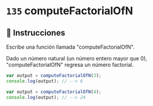 # `135` computeFactorialOfN

## 📝 Instrucciones

Escribe una función llamada "computeFactorialOfN".

Dado un número natural (un número entero mayor que 0), "computeFactorialOfN" regresa un número factorial.

```js
var output = computeFactorialOfN(3);
console.log(output); // --> 6

var output = computeFactorialOfN(4);
console.log(output); // --> 24
```